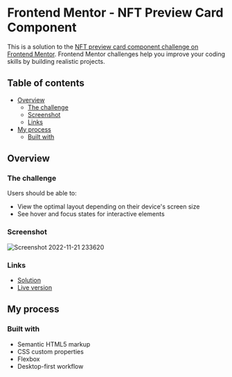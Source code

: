 # Frontend Mentor - NFT Preview Card Component

This is a solution to the [NFT preview card component challenge on Frontend Mentor](https://www.frontendmentor.io/challenges/nft-preview-card-component-SbdUL_w0U). Frontend Mentor challenges help you improve your coding skills by building realistic projects.

## Table of contents

- [Overview](#overview)
  - [The challenge](#the-challenge)
  - [Screenshot](#screenshot)
  - [Links](#links)
- [My process](#my-process)
  - [Built with](#built-with)


## Overview

### The challenge

Users should be able to:

- View the optimal layout depending on their device's screen size
- See hover and focus states for interactive elements

### Screenshot

![Screenshot 2022-11-21 233620](https://user-images.githubusercontent.com/118224380/203171979-0024cb86-2a0f-4527-9601-6352b1f82dee.png)

### Links

- [Solution](https://github.com/MehdiyevZiya/NFT-Preview-Card-Component)
- [Live version](https://symphonious-marshmallow-164caf.netlify.app)

## My process

### Built with

- Semantic HTML5 markup
- CSS custom properties
- Flexbox
- Desktop-first workflow
